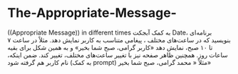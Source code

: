 # The-Appropriate-Message-
((Appropriate Message)) in different times 
به کمک آبجکت Date، برنامه‌ای بنویسید که در ساعت‌های مختلف ، پیغامی متناسب به کاربر نمایش دهد.
مثلاً در ساعت ۷ تا ۱۰ صبح، نمایش دهد «کاربر گرامی، صبح شما بخیر» و به همین شکل برای بقیه ساعات روز. همچنین ظاهر صفحه نیز با تغییر ساعت‌های مختلف، تغییر کند.
ضمن اینکه، نام کاربر هم گرفته شود (به کمک prompt) مثلاً « محمد گرامی، صبح شما بخیر»
